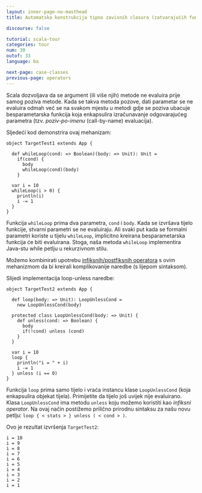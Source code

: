 ```yaml
---
layout: inner-page-no-masthead
title: Automatska konstrukcija tipno zavisnih closura (zatvarajućih funkcija)

discourse: false

tutorial: scala-tour
categories: tour
num: 30
outof: 33
language: ba

next-page: case-classes
previous-page: operators
---
```


Scala dozvoljava da se argument (ili više njih) metode ne evaluira prije samog poziva metode.
Kada se takva metoda pozove, dati parametar se ne evaluira odmah već se na svakom mjestu u metodi gdje se poziva ubacuje 
besparametarska funkcija koja enkapsulira izračunavanje odgovarajućeg parametra (tzv. *poziv-po-imenu* (call-by-name) evaluacija).

Sljedeći kod demonstrira ovaj mehanizam:

    object TargetTest1 extends App {
	
      def whileLoop(cond: => Boolean)(body: => Unit): Unit =
        if(cond) {
          body
          whileLoop(cond)(body)
        }
		
      var i = 10
      whileLoop(i > 0) {
        println(i)
        i -= 1
      }
    }

Funkcija `whileLoop` prima dva parametra, `cond` i `body`. Kada se izvršava tijelo funkcije, stvarni parametri se ne evaluiraju. 
Ali svaki put kada se formalni parametri koriste u tijelu `whileLoop`, implicitno kreirana besparametarska funkcija će biti evaluirana.
Stoga, naša metoda `whileLoop` implementira Java-stu while petlju u rekurzivnom stilu.

Možemo kombinirati upotrebu [infiksnih/postfiksnih operatora](operators.html) s ovim mehanizmom da bi kreirali 
komplikovanije naredbe (s lijepom sintaksom).

Slijedi implementacija loop-unless naredbe:

    object TargetTest2 extends App {
	
      def loop(body: => Unit): LoopUnlessCond =
        new LoopUnlessCond(body)
		
      protected class LoopUnlessCond(body: => Unit) {
        def unless(cond: => Boolean) {
          body
          if(!cond) unless (cond)
        }
      }
	  
      var i = 10
      loop {
        println("i = " + i)
        i -= 1
      } unless (i == 0)
    }

Funkcija `loop` prima samo tijelo i vraća instancu klase `LoopUnlessCond` (koja enkapsulira objekat tijela).
Primijetite da tijelo još uvijek nije evaluirano.
Klasa `LoopUnlessCond` ima metodu `unless` koju možemo koristiti kao *infiksni operator*.
Na ovaj način postižemo prilično prirodnu sintaksu za našu novu petlju: `loop { < stats > } unless ( < cond > )`.

Ovo je rezultat izvršenja `TargetTest2`:

    i = 10
    i = 9
    i = 8
    i = 7
    i = 6
    i = 5
    i = 4
    i = 3
    i = 2
    i = 1

